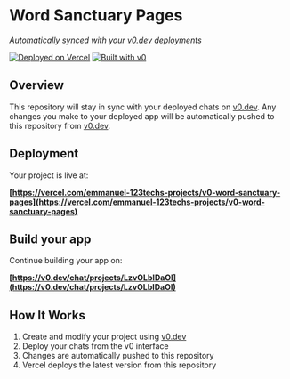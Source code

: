 # Word Sanctuary Pages

*Automatically synced with your [v0.dev](https://v0.dev) deployments*

[![Deployed on Vercel](https://img.shields.io/badge/Deployed%20on-Vercel-black?style=for-the-badge&logo=vercel)](https://vercel.com/emmanuel-123techs-projects/v0-word-sanctuary-pages)
[![Built with v0](https://img.shields.io/badge/Built%20with-v0.dev-black?style=for-the-badge)](https://v0.dev/chat/projects/LzvOLbIDaOI)

## Overview

This repository will stay in sync with your deployed chats on [v0.dev](https://v0.dev).
Any changes you make to your deployed app will be automatically pushed to this repository from [v0.dev](https://v0.dev).

## Deployment

Your project is live at:

**[https://vercel.com/emmanuel-123techs-projects/v0-word-sanctuary-pages](https://vercel.com/emmanuel-123techs-projects/v0-word-sanctuary-pages)**

## Build your app

Continue building your app on:

**[https://v0.dev/chat/projects/LzvOLbIDaOI](https://v0.dev/chat/projects/LzvOLbIDaOI)**

## How It Works

1. Create and modify your project using [v0.dev](https://v0.dev)
2. Deploy your chats from the v0 interface
3. Changes are automatically pushed to this repository
4. Vercel deploys the latest version from this repository
